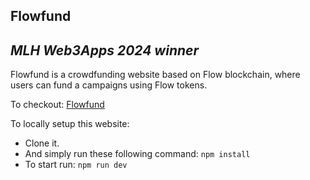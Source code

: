 ## Flowfund

## _MLH Web3Apps 2024 winner_

Flowfund is a crowdfunding website based on Flow blockchain, where users can fund a campaigns using Flow tokens.

To checkout: [Flowfund](https://flowfund.vercel.app/)

To locally setup this website:

- Clone it.
- And simply run these following command:
`
npm install
`
- To start run:
`
npm run dev
`
